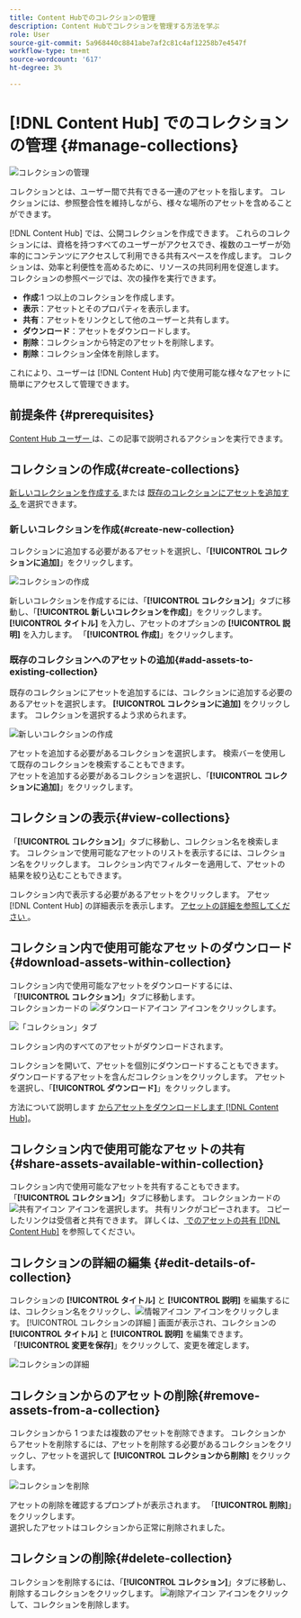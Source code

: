 ```yaml
---
title: Content Hubでのコレクションの管理
description: Content Hubでコレクションを管理する方法を学ぶ
role: User
source-git-commit: 5a968440c8841abe7af2c81c4af12258b7e4547f
workflow-type: tm+mt
source-wordcount: '617'
ht-degree: 3%

---
```


# [!DNL Content Hub] でのコレクションの管理 {#manage-collections}

<!-- ![Manage collections](assets/manage-collections.jpg) -->
![コレクションの管理](assets/manage-collection.png)

コレクションとは、ユーザー間で共有できる一連のアセットを指します。 コレクションには、参照整合性を維持しながら、様々な場所のアセットを含めることができます。

[!DNL Content Hub] では、公開コレクションを作成できます。 これらのコレクションには、資格を持つすべてのユーザーがアクセスでき、複数のユーザーが効率的にコンテンツにアクセスして利用できる共有スペースを作成します。 コレクションは、効率と利便性を高めるために、リソースの共同利用を促進します。 コレクションの参照ページでは、次の操作を実行できます。

* **作成**:1 つ以上のコレクションを作成します。
* **表示**：アセットとそのプロパティを表示します。
* **共有**：アセットをリンクとして他のユーザーと共有します。
* **ダウンロード**：アセットをダウンロードします。
* **削除**：コレクションから特定のアセットを削除します。
* **削除**：コレクション全体を削除します。

これにより、ユーザーは [!DNL Content Hub] 内で使用可能な様々なアセットに簡単にアクセスして管理できます。

## 前提条件 {#prerequisites}

[Content Hub ユーザー ](deploy-content-hub.md#onboard-content-hub-users) は、この記事で説明されるアクションを実行できます。

## コレクションの作成{#create-collections}

[ 新しいコレクションを作成する ](#create-new-collection) または [ 既存のコレクションにアセットを追加する ](#add-assets-to-existing-collection) を選択できます。

### 新しいコレクションを作成{#create-new-collection}

コレクションに追加する必要があるアセットを選択し、「**[!UICONTROL コレクションに追加]**」をクリックします。

![コレクションの作成](assets/add-assets-collection.jpg)

新しいコレクションを作成するには、「**[!UICONTROL コレクション]**」タブに移動し、「**[!UICONTROL 新しいコレクションを作成]**」をクリックします。 **[!UICONTROL タイトル]** を入力し、アセットのオプションの **[!UICONTROL 説明]** を入力します。 「**[!UICONTROL 作成]**」をクリックします。

### 既存のコレクションへのアセットの追加{#add-assets-to-existing-collection}

既存のコレクションにアセットを追加するには、コレクションに追加する必要のあるアセットを選択します。 **[!UICONTROL コレクションに追加]** をクリックします。 コレクションを選択するよう求められます。

![ 新しいコレクションの作成 ](assets/create-add-collection.jpg)

アセットを追加する必要があるコレクションを選択します。 検索バーを使用して既存のコレクションを検索することもできます。 <br> アセットを追加する必要があるコレクションを選択し、「**[!UICONTROL コレクションに追加]**」をクリックします。

## コレクションの表示{#view-collections}

「**[!UICONTROL コレクション]**」タブに移動し、コレクション名を検索します。 コレクションで使用可能なアセットのリストを表示するには、コレクション名をクリックします。 コレクション内でフィルターを適用して、アセットの結果を絞り込むこともできます。

コレクション内で表示する必要があるアセットをクリックします。 アセッ [!DNL Content Hub] の詳細表示を表示します。 [ アセットの詳細を参照してください ](asset-properties-content-hub.md)。

<!--
![Asset details](assets/view-collection.jpg)

* **A**: Details and metadata of the asset 
* **B**: Zoom In or Zoom Out the asset 
* **C**: Reset Zoom view 
* **D**: View the previous or next asset 
* **E**: Download the asset 
* **F**: Open the asset in Adobe Express 
* **G**: Hide the metadata of the asset 
* **H**: Share the asset as a link 
-->

## コレクション内で使用可能なアセットのダウンロード{#download-assets-within-collection}

コレクション内で使用可能なアセットをダウンロードするには、「**[!UICONTROL コレクション]**」タブに移動します。\
コレクションカードの ![ ダウンロードアイコン ](assets/download-icon.svg) アイコンをクリックします。

![ 「コレクション」タブ ](assets/download-collection.jpg)

コレクション内のすべてのアセットがダウンロードされます。

コレクションを開いて、アセットを個別にダウンロードすることもできます。 ダウンロードするアセットを含んだコレクションをクリックします。 アセットを選択し、「**[!UICONTROL ダウンロード]**」をクリックします。

方法について説明します [ からアセットをダウンロードします  [!DNL Content Hub]](download-assets-content-hub.md)。

## コレクション内で使用可能なアセットの共有 {#share-assets-available-within-collection}

コレクション内で使用可能なアセットを共有することもできます。 「**[!UICONTROL コレクション]**」タブに移動します。 コレクションカードの ![ 共有アイコン ](assets/share.svg) アイコンを選択します。 共有リンクがコピーされます。 コピーしたリンクは受信者と共有できます。 詳しくは、[ でのアセットの共有  [!DNL Content Hub]](share-assets-content-hub.md) を参照してください。

## コレクションの詳細の編集 {#edit-details-of-collection}

コレクションの **[!UICONTROL タイトル]** と **[!UICONTROL 説明]** を編集するには、コレクション名をクリックし、![ 情報アイコン ](assets/info-icon.svg) アイコンをクリックします。 [!UICONTROL  コレクションの詳細 ] 画面が表示され、コレクションの **[!UICONTROL タイトル]** と **[!UICONTROL 説明]** を編集できます。 「**[!UICONTROL 変更を保存]**」をクリックして、変更を確定します。

![ コレクションの詳細 ](assets/collection-details.png)

## コレクションからのアセットの削除{#remove-assets-from-a-collection}

コレクションから 1 つまたは複数のアセットを削除できます。 コレクションからアセットを削除するには、アセットを削除する必要があるコレクションをクリックし、アセットを選択して **[!UICONTROL コレクションから削除]** をクリックします。

![ コレクションを削除 ](assets/remove-collection-new.jpg)

アセットの削除を確認するプロンプトが表示されます。 「**[!UICONTROL 削除]**」をクリックします。\
選択したアセットはコレクションから正常に削除されました。

## コレクションの削除{#delete-collection}

コレクションを削除するには、「**[!UICONTROL コレクション]**」タブに移動し、削除するコレクションをクリックします。 ![ 削除アイコン ](assets/remove-icon.svg) アイコンをクリックして、コレクションを削除します。
